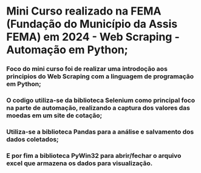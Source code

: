 # Mini Curso realizado na FEMA (Fundação do Município da Assis FEMA) em 2024 -  Web Scraping - Automação em Python;
### Foco do mini curso foi de realizar uma introdoção aos principios do  Web Scraping com a linguagem de programação em Python;
### O codigo utiliza-se da biblioteca Selenium como principal foco na parte de automação, realizando a captura dos valores das moedas em um site de cotação;
### Utiliza-se a biblioteca Pandas para a análise e salvamento dos dados coletados;
### E por fim a biblioteca PyWin32 para abrir/fechar o arquivo excel que armazena os dados para visualização.
